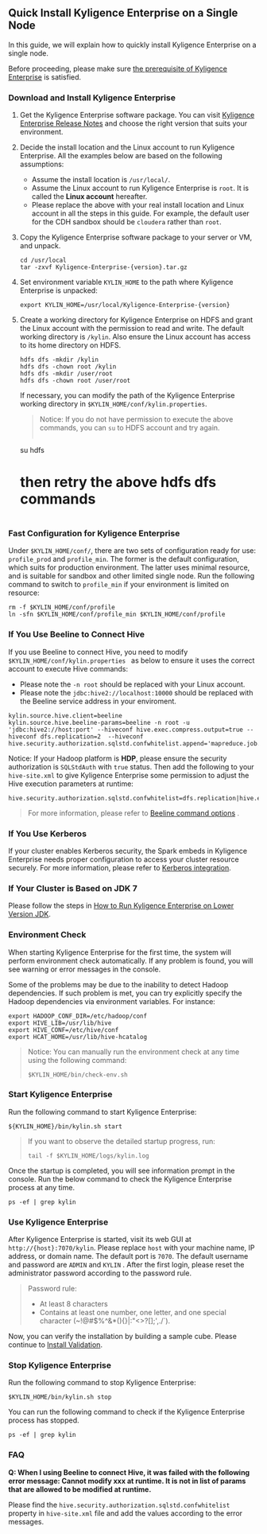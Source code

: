 ## Quick Install Kyligence Enterprise on a Single Node

In this guide, we will explain how to quickly install Kyligence Enterprise on a single node.

Before proceeding, please make sure [the prerequisite of Kyligence Enterprise](hadoop_env.en.md) is satisfied.

### Download and Install Kyligence Enterprise

1. Get the Kyligence Enterprise software package. You can visit [Kyligence Enterprise Release Notes](../release/README.md) and choose the right version that suits your environment.

2. Decide the install location and the Linux account to run Kyligence Enterprise. All the examples below are based on the following assumptions:
   * Assume the install location is `/usr/local/`.
   * Assume the Linux account to run Kyligence Enterprise is `root`. It is called the **Linux account** hereafter.
   * Please replace the above with your real install location and Linux account in all the steps in this guide. For example, the default user for the CDH sandbox should be `cloudera` rather than `root`.
3. Copy the Kyligence Enterprise software package to your server or VM, and unpack.

   ```shell
   cd /usr/local
   tar -zxvf Kyligence-Enterprise-{version}.tar.gz
   ```
4. Set environment variable `KYLIN_HOME` to the path where Kyligence Enterprise is unpacked:

   ```shell
   export KYLIN_HOME=/usr/local/Kyligence-Enterprise-{version}
   ```

5. Create a working directory for Kyligence Enterprise on HDFS and grant the Linux account with the permission to read and write. The default working directory is `/kylin`. Also ensure the Linux account has access to its home directory on HDFS.

   ```shell
   hdfs dfs -mkdir /kylin
   hdfs dfs -chown root /kylin
   hdfs dfs -mkdir /user/root
   hdfs dfs -chown root /user/root
   ```
   
   If necessary, you can modify the path of the Kyligence Enterprise working directory in `$KYLIN_HOME/conf/kylin.properties`.

   > Notice: If you do not have permission to execute the above commands, you can `su` to HDFS account and try again.
   >
   > ```shell
     su hdfs
     # then retry the above hdfs dfs commands
     ```
### Fast Configuration for Kyligence Enterprise


Under `$KYLIN_HOME/conf/`, there are two sets of configuration ready for use: `profile_prod` and `profile_min`. The former is the default configuration, which suits for production environment. The latter uses minimal resource, and is suitable for sandbox and other limited single node. Run the following command to switch to `profile_min` if your environment is limited on resource:

```shell
rm -f $KYLIN_HOME/conf/profile
ln -sfn $KYLIN_HOME/conf/profile_min $KYLIN_HOME/conf/profile
```

### If You Use Beeline to Connect Hive

If you use Beeline to connect Hive, you need to modify `$KYLIN_HOME/conf/kylin.properties ` as below to ensure it uses the correct account to execute Hive commands:

- Please note the  `-n root` should be replaced with your Linux account.
- Please note the `jdbc:hive2://localhost:10000` should be replaced with the Beeline service address in your enviroment.

```properties
kylin.source.hive.client=beeline
kylin.source.hive.beeline-params=beeline -n root -u 'jdbc:hive2://host:port' --hiveconf hive.exec.compress.output=true --hiveconf dfs.replication=2  --hiveconf hive.security.authorization.sqlstd.confwhitelist.append='mapreduce.job.*|dfs.*'
```

Notice: If your Hadoop platform is **HDP**, please ensure the security authorization is `SQLStdAuth` with `true` status. Then add the following to your `hive-site.xml` to give Kyligence Enterprise some permission to adjust the Hive execution parameters at runtime:

```properties
hive.security.authorization.sqlstd.confwhitelist=dfs.replication|hive.exec.compress.output|hive.auto.convert.join|hive.auto.convert.join.noconditionaltask.*|mapreduce.map.output.compress.codec|mapreduce.output.fileoutputformat.compress.*|mapreduce.job.split.metainfo.maxsize|hive.stats.autogather|hive.merge.*|hive.security.authorization.sqlstd.confwhitelist.*
```

>   For more information, please refer to [Beeline command options](https://cwiki.apache.org/confluence/display/Hive/HiveServer2+Clients#HiveServer2Clients-BeelineCommandOptions) .

### If You Use Kerberos

If your cluster enables Kerberos security, the Spark embeds in Kyligence Enterprise needs proper configuration to access your cluster resource securely. For more information, please refer to [Kerberos integration](../security/kerberos.en.md).

### If Your Cluster is Based on JDK 7

Please follow the steps in [How to Run Kyligence Enterprise on Lower Version JDK](about_low_version_jdk.en.md).

### Environment Check

When starting Kyligence Enterprise for the first time, the system will perform environment check automatically. If any problem is found, you will see warning or error messages in the console.

Some of the problems may be due to the inability to detect Hadoop dependencies. If such problem is met, you can try explicitly specify the Hadoop dependencies via environment variables. For instance:

```shell
export HADOOP_CONF_DIR=/etc/hadoop/conf
export HIVE_LIB=/usr/lib/hive
export HIVE_CONF=/etc/hive/conf
export HCAT_HOME=/usr/lib/hive-hcatalog
```

> Notice: You can manually run the environment check at any time using the following command:
>
> ```shell
> $KYLIN_HOME/bin/check-env.sh
> ```

### Start Kyligence Enterprise

Run the following command to start Kyligence Enterprise:

```shell
${KYLIN_HOME}/bin/kylin.sh start
```

> If you want to observe the detailed startup progress, run:
>
> ```shell
> tail -f $KYLIN_HOME/logs/kylin.log
> ```

Once the startup is completed, you will see information prompt in the console. Run the below command to check the Kyligence Enterprise process at any time.

```shell
ps -ef | grep kylin
```

### Use Kyligence Enterprise

After Kyligence Enterprise is started, visit its web GUI at `http://{host}:7070/kylin`. Please replace `host` with your machine name, IP address, or domain name. The default port is `7070`. The default username and password are `ADMIN` and `KYLIN` . After the first login, please reset the administrator password according to the password rule.

> Password rule:
>
> - At least 8 characters
> - Contains at least one number, one letter, and one special character (~!@#$%^&*(){}|:"<>?[];',./`).

Now, you can verify the installation by building a sample cube. Please continue to [Install Validation](install_validate.en.md).

### Stop Kyligence Enterprise
Run the following command to stop Kyligence Enterprise:

```shell
$KYLIN_HOME/bin/kylin.sh stop
```

You can run the following command to check if the Kyligence Enterprise process has stopped.

```shell
ps -ef | grep kylin
```

### FAQ

**Q: When I using Beeline to connect Hive, it was failed with the following error message:  Cannot modify xxx at runtime. It is not in list of params that are allowed to be modified at runtime.**

Please find the `hive.security.authorization.sqlstd.confwhitelist` property in `hive-site.xml` file and add the values according to the error messages. 
